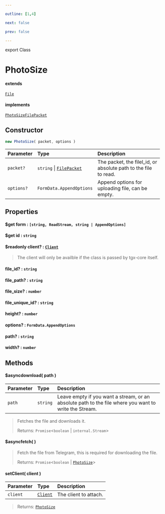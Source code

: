 ```yaml
---

outline: [1,4]

next: false

prev: false

---
```


export Class
# PhotoSize
#### extends
 [`File`](./File.md)
#### implements
 [`PhotoSizeFilePacket`](../interfaces/PhotoSizeFilePacket.md)

## Constructor
 ```ts
 new PhotoSize( packet, options )
 ```
 
 | Parameter | Type | Description |
| :--- | :--- | :--- |
| `packet?` | `string` \| [`FilePacket`](../interfaces/FilePacket.md) | The packet, the filel_id, or absolute path to the file to read. |
| `options?` | `FormData.AppendOptions` | Append options for uploading file, can be empty. |

## Properties

#### $get form : `[string, ReadStream, string | AppendOptions]`

#### $get id : `string`

#### $readonly client? : [`Client`](./Client.md)
 > The client will only be availble if the class is passed by tgx-core itself.

#### file_id? : `string`

#### file_path? : `string`

#### file_size? : `number`

#### file_unique_id? : `string`

#### height? : `number`

#### options? : `FormData.AppendOptions`

#### path? : `string`

#### width? : `number`

## Methods

#### $asyncdownload( path )
| Parameter | Type | Description |
| :--- | :--- | :--- |
| `path` | `string` | Leave empty if you want a stream, or an absolute path to the file where you want to write the Stream. |
> Fetches the file and downloads it.
> 
> Returns: `Promise`<`boolean` \| `internal.Stream`>

#### $asyncfetch( )

> Fetch the file from Telegram, this is required for downloading the file.
> 
> Returns: `Promise`<`boolean` \| [`PhotoSize`](./PhotoSize.md)>

#### setClient( client )
| Parameter | Type | Description |
| :--- | :--- | :--- |
| `client` | [`Client`](./Client.md) | The client to attach. |
> 
> 
> Returns: [`PhotoSize`](./PhotoSize.md)

